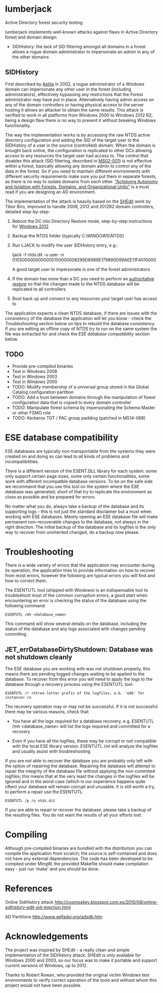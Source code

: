 lumberjack
==========
Active Directory forest security testing

lumberjack implements well-known attacks against flaws in Active Directory forest and domain design:

* SIDHistory: the lack of SID filtering amongst all domains in a forest allows a rogue domain administrator to impersonate an admin in any of the other domains

SIDHistory
----------
First described by [Aelita][AELITA] in 2002, a rogue administrator of a Windows domain can impersonate any other user in the forest (including administrators), effectively bypassing any restrictions that the Forest administrator may have put in place. Alternatively having admin access on any of the domain controllers or having physical access to the server hosting it allows an attacker to obtain the same results. This attack is verified to work in all platforms from Windows 2000 to Windows 2012 R2; being a design flaw there is no way to prevent it without breaking Windows functionality.

The way the implementation works is by accessing the raw NTDS active directory configuration and adding the SID of the target user to the SIDHistory of a user in the source (controlled) domain. When the domain is brought back online, the configuration is replicated to other DCs allowing access to any resources the target user had access to. The control that disables this attack (SID filtering, described in [MS02-001][MS02-001]) is not effective within a forest, basically allowing any domain admin to control any of the data in the forest. So if you need to maintain different environments with different security requirements make sure you put them in separate forests, as there is no way to isolate domains from each other. ["Achieving Autonomy and Isolation with Forests, Domains, and Organizational Units"][ISOLATION] is a must read if you are designing an AD environment.

The implementation of the attack is heavily based on the [SHEdit][SHEDIT] work by Tibor Biro, improved to handle 2008, 2012 and 2012R2 domain controllers, detailed step-by-step:

   1. Reboot the DC into Directory Restore mode, step-by-step instructions for [Windows 2012][RESTORE2012]

   2. Backup the NTDS folder (typically C:\WINDOWS\NTDS)

   3. Run LJACK to modify the user SIDHistory entry, e.g.:

      ljack -f ntds.dit -u user -n 0105000000000005150000008299D8989E179890D99AEE11F4010000

	  A good target user to impersonate is one of the forest administrators
	 
   4. If the domain has more than a DC you need to perform an [authoritative restore][AUTHRESTORE2012] so that the changes made to the NTDS database will be replicated to all controllers

   5. Boot back up and connect to any resources your target user has access to

The application expects a clean NTDS database, if there are issues with the consistency of the database the application will let you know - check the *Troubleshooting* section below on tips to rebuild the database consistency. If you are editing an offline copy of NTDS try to run on the same system the file was extracted for and check the *ESE database compatibility* section below.

TODO
----
* Provide pre-compiled binaries
* Test in Windows 2008
* Test in Windows 2003
* Test in Windows 2000
* TODO: Modify membership of a universal group stored in the Global Catalog configuration partition
* TODO: Add a trust between domains through the manipulation of forest configuration data that is copied to every domain controller
* TODO: Manipulate forest schema by impersonating the Schema Master or other FSMO role
* TODO: Kerberos TGT / PAC group padding (patched in MS14-068)

ESE database compatibility
==========================
ESE databases are typically non-transportable from the systems they were created on and doing so can lead to all kinds of problems and incompatibilities.

There is a different version of the ESENT.DLL library for each system: some only support certain page sizes, some only certain functionalities, some work with dfferent incompatble database versions. To be on the safe side we recommend that you use this tool on the system where the ESE database was generated; short of that try to replicate the environment as close as possible and be prepared for errors.

No matter what you do, always take a backup of the database and its supporting logs - this is not just the standard disclaimer but a must when working with ESE databases. Merely opening an ESE database file will make permanent non-recoverable changes to the database, not always in the right direction. The initial backup of the database and its logfiles is the only way to recover from unintented changed, do a backup now please.

Troubleshooting
===============
There is a wide variety of errors that the application may encounter during its operation, the application tries to provide information on how to recover from most errors, however the following are typical errors you will find and how to correct them.

The ESENTUTL tool (shipped with Windows) is an indispensable tool to troubleshoot most of the common corruption errors, a good start when encountering an error is checking the status of the database using the following command:

	ESENTUTL /mh <database_name>

This command will show several details on the database, including the status of the database and any logs associated with changes pending commiting.
	
JET_errDatabaseDirtyShutdown: Database was not shutdown cleanly
---------------------------------------------------------------
The ESE database you are working with was not shutdown properly, this means there are pending logged changes waiting to be applied to the database. To recover from this error you will need to apply the logs to the database through a recovery process using the ESENTUTL tool:

	ESENTUTL /r <three-letter prefix of the logfiles, e.b. 'edb' for instance> /o

The recovery operation may or may not be successful. If it is not successful there may be various reasons, check that:

* You have all the logs required for a database recovery, e.g. ESENTUTL /mh <database_name> will list the logs required and committed for a recovery

* Even if you have all the logfiles, these may be corrupt or not compatible with the local ESE library version. ESENTUTL /ml <three-letter prefix of the logfiles> will analyze the logfiles and usually assist with troubleshooting

If you are not able to recover the database you are probably only left with the option of repairing the database. Repairing the database will attempt to repair the integrity of the database file without applying the non-commited logfiles; this means that at the very least the changes in the logfiles will be ignored and in the worst case (which in our experience happens quite often) your database will remain corrupt and unusable. It is still worth a try, to perform a repair use the ESENTUTL:

	ESENTUTL /p /o ntds.dit

If you are able to repair or recover the database, please take a backup of the resulting files. You do not want the results of all your efforts lost.

Compiling
=========
Although pre-compiled binaries are bundled with the distribution you can compile the application from scratch; the source is self-contained and does not have any external dependencies.  The code has been developed to be compiled under MingW, the provided Makefile should make compilation easy - just run 'make' and you should be done.

References
==========
Online SidHistory attack
http://cosmoskey.blogspot.com.es/2010/08/online-sidhistory-edit-sid-injection.html

AD Partitions
http://www.selfadsi.org/adsdb.htm

Acknowledgements
================
The project was inspired by SHEdit - a really clean and simple implementation of the SIDHistory attack. SHEdit is only available for Windows 2000 and 2003, so our focus was to make it portable and support current versions of Windows, up to 2012.

Thanks to Robert Rowan, who provided the original victim Windows test environments to verify correct operation of the tools and without whom this project would not have been possible.

[AELITA]: http://www.decuslib.com/decus/vmslt02a/sec/nt-sidescalation-attack.txt
[MS02-001]: https://technet.microsoft.com/en-us/library/security/ms02-001.aspx
[SHEDIT]: http://www.tbiro.com/projects/SHEdit/
[RESTORE2012]: http://blogs.dirteam.com/blogs/sanderberkouwer/archive/2012/11/29/rebooting-windows-server-2012-based-domain-controllers-into-directory-services-restore-mode.aspx
[AUTHRESTORE2012]: http://www.edeconsulting.be/downloads/WindowsServer2012ADBackupandDisasterRecoveryProcedures_V1.0.pdf
[ISOLATION]: http://technet.microsoft.com/en-us/library/bb727032.aspx
